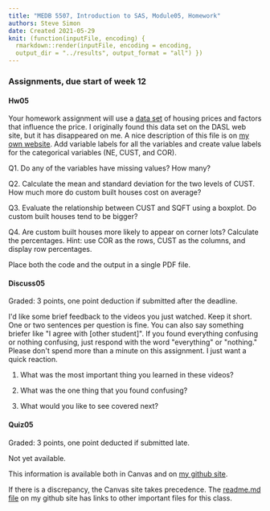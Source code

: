 ```yaml
---
title: "MEDB 5507, Introduction to SAS, Module05, Homework"
authors: Steve Simon
date: Created 2021-05-29
knit: (function(inputFile, encoding) {
  rmarkdown::render(inputFile, encoding = encoding,
  output_dir = "../results", output_format = "all") }) 
---
```


### Assignments, due start of week 12

#### Hw05

Your homework assignment will use a [data set][git1] of housing prices and factors that influence the price. I originally found this data set on the DASL web site, but it has disappeared on me. A nice description of this file is on [my own website][sim1]. Add variable labels for all the variables and create value labels for the categorical variables (NE, CUST, and COR).

Q1. Do any of the variables have missing values? How many?

Q2. Calculate the mean and standard deviation for the two levels of CUST. How much more do custom built houses cost on average?

Q3. Evaluate the relationship between CUST and SQFT using a boxplot. Do custom built houses tend to be bigger?

Q4. Are custom built houses more likely to appear on corner lots? Calculate the percentages. Hint: use COR as the rows, CUST as the columns, and display row percentages.

Place both the code and the output in a single PDF file.

#### Discuss05

Graded: 3 points, one point deduction if submitted after the deadline.

I'd like some brief feedback to the videos you just watched. Keep it short. One or two sentences per question is fine. You can also say something briefer like "I agree with [other student]". If you found everything confusing or nothing confusing, just respond with the word "everything" or "nothing." Please don't spend more than a minute on this assignment. I just want a quick reaction.

1. What was the most important thing you learned in these videos?

2. What was the one thing that you found confusing?

3. What would you like to see covered next?

#### Quiz05

Graded: 3 points, one point deducted if submitted late.

Not yet available.

<!---my git--->
This information is available both in Canvas and on [my github site][thisf].

If there is a discrepancy, the Canvas site takes precedence. The [readme.md file][mygit] on my github site has links to other important files for this class.

[thisf]: https://github.com/pmean/introduction-to-sas/blob/master/modules/5507-05-hw.md
[mygit]: https://github.com/pmean/introduction-to-sas/blob/master/README.md
<!---my git--->

[git1]: https://raw.githubusercontent.com/pmean/introduction-to-SAS/master/data/housing.txt
[sim1]: http://www.pmean.com/00files/housing.htm

